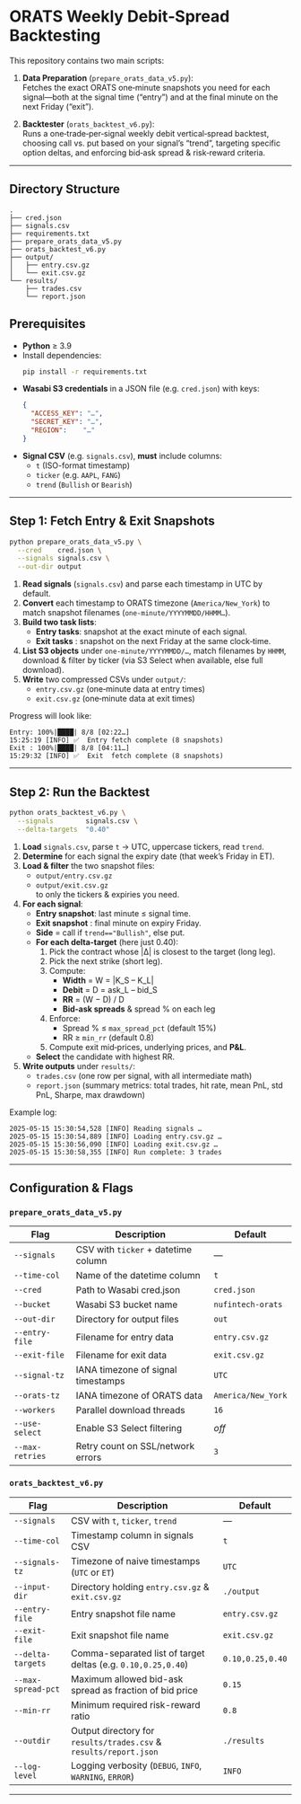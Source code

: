 # ORATS Weekly Debit‐Spread Backtesting

This repository contains two main scripts:

1. **Data Preparation** (`prepare_orats_data_v5.py`):  
   Fetches the exact ORATS one‐minute snapshots you need for each signal—both at the signal time (“entry”) and at the final minute on the next Friday (“exit”).

2. **Backtester** (`orats_backtest_v6.py`):  
   Runs a one‐trade‐per‐signal weekly debit vertical‐spread backtest, choosing call vs. put based on your signal’s “trend”, targeting specific option deltas, and enforcing bid‐ask spread & risk‐reward criteria.

---

## Directory Structure

```
.
├── cred.json
├── signals.csv
├── requirements.txt
├── prepare_orats_data_v5.py
├── orats_backtest_v6.py
├── output/
│   ├── entry.csv.gz
│   └── exit.csv.gz
└── results/
    ├── trades.csv
    └── report.json
```

## Prerequisites

- **Python** ≥ 3.9  
- Install dependencies:
  ```bash
  pip install -r requirements.txt
  ```
- **Wasabi S3 credentials** in a JSON file (e.g. `cred.json`) with keys:
  ```json
  {
    "ACCESS_KEY": "…",
    "SECRET_KEY": "…",
    "REGION":    "…"
  }
  ```
- **Signal CSV** (e.g. `signals.csv`), **must** include columns:
  - `t` (ISO-format timestamp)
  - `ticker` (e.g. `AAPL`, `FANG`)
  - `trend` (`Bullish` or `Bearish`)

---

## Step 1: Fetch Entry & Exit Snapshots

```bash
python prepare_orats_data_v5.py \
  --cred    cred.json \
  --signals signals.csv \
  --out-dir output
```

1. **Read signals** (`signals.csv`) and parse each timestamp in UTC by default.  
2. **Convert** each timestamp to ORATS timezone (`America/New_York`) to match snapshot filenames (`one-minute/YYYYMMDD/HHMM…`).  
3. **Build two task lists**:  
   - **Entry tasks**: snapshot at the exact minute of each signal.  
   - **Exit tasks** : snapshot on the next Friday at the same clock‐time.  
4. **List S3 objects** under `one-minute/YYYYMMDD/…`, match filenames by `HHMM`, download & filter by ticker (via S3 Select when available, else full download).  
5. **Write** two compressed CSVs under `output/`:  
   - `entry.csv.gz` (one‐minute data at entry times)  
   - `exit.csv.gz`  (one‐minute data at exit times)  

Progress will look like:

```
Entry: 100%|████| 8/8 [02:22…]  
15:25:19 [INFO] ✅  Entry fetch complete (8 snapshots)  
Exit : 100%|████| 8/8 [04:11…]  
15:29:32 [INFO] ✅  Exit  fetch complete (8 snapshots)
```

---

## Step 2: Run the Backtest

```bash
python orats_backtest_v6.py \
  --signals        signals.csv \
  --delta-targets  "0.40"
```

1. **Load** `signals.csv`, parse `t` → UTC, uppercase tickers, read `trend`.  
2. **Determine** for each signal the expiry date (that week’s Friday in ET).  
3. **Load & filter** the two snapshot files:
   - `output/entry.csv.gz`  
   - `output/exit.csv.gz`  
   to only the tickers & expiries you need.  
4. **For each signal**:
   - **Entry snapshot**: last minute ≤ signal time.  
   - **Exit snapshot** : final minute on expiry Friday.  
   - **Side** = call if `trend=="Bullish"`, else put.  
   - **For each delta‐target** (here just 0.40):
     1. Pick the contract whose |Δ| is closest to the target (long leg).  
     2. Pick the next strike (short leg).  
     3. Compute:
        - **Width** = W = |K_S – K_L|  
        - **Debit** = D = ask_L – bid_S  
        - **RR** = (W − D) / D  
        - **Bid-ask spreads** & spread % on each leg  
     4. Enforce:
        - Spread % ≤ `max_spread_pct` (default 15%)  
        - RR ≥ `min_rr` (default 0.8)  
     5. Compute exit mid‐prices, underlying prices, and **P&L**.  
   - **Select** the candidate with highest RR.  
5. **Write outputs** under `results/`:
   - `trades.csv` (one row per signal, with all intermediate math)  
   - `report.json` (summary metrics: total trades, hit rate, mean PnL, std PnL, Sharpe, max drawdown)  

Example log:

```
2025-05-15 15:30:54,528 [INFO] Reading signals …  
2025-05-15 15:30:54,889 [INFO] Loading entry.csv.gz …  
2025-05-15 15:30:56,090 [INFO] Loading exit.csv.gz …  
2025-05-15 15:30:58,355 [INFO] Run complete: 3 trades
```

---

## Configuration & Flags

### `prepare_orats_data_v5.py`
| Flag              | Description                                             | Default                   |
|-------------------|---------------------------------------------------------|---------------------------|
| `--signals`       | CSV with `ticker` + datetime column                     | —                         |
| `--time-col`      | Name of the datetime column                             | `t`                       |
| `--cred`          | Path to Wasabi cred.json                                | `cred.json`               |
| `--bucket`        | Wasabi S3 bucket name                                   | `nufintech-orats`         |
| `--out-dir`       | Directory for output files                              | `out`                     |
| `--entry-file`    | Filename for entry data                                 | `entry.csv.gz`            |
| `--exit-file`     | Filename for exit data                                  | `exit.csv.gz`             |
| `--signal-tz`     | IANA timezone of signal timestamps                      | `UTC`                     |
| `--orats-tz`      | IANA timezone of ORATS data                             | `America/New_York`        |
| `--workers`       | Parallel download threads                               | `16`                      |
| `--use-select`    | Enable S3 Select filtering                              | *off*                     |
| `--max-retries`   | Retry count on SSL/network errors                       | `3`                       |

### `orats_backtest_v6.py`
| Flag               | Description                                                                                    | Default                       |
|--------------------|------------------------------------------------------------------------------------------------|-------------------------------|
| `--signals`        | CSV with `t`, `ticker`, `trend`                                                                | —                             |
| `--time-col`       | Timestamp column in signals CSV                                                                | `t`                           |
| `--signals-tz`     | Timezone of naive timestamps (`UTC` or `ET`)                                                   | `UTC`                         |
| `--input-dir`      | Directory holding `entry.csv.gz` & `exit.csv.gz`                                               | `./output`                    |
| `--entry-file`     | Entry snapshot file name                                                                       | `entry.csv.gz`                |
| `--exit-file`      | Exit snapshot file name                                                                        | `exit.csv.gz`                 |
| `--delta-targets`  | Comma-separated list of target deltas (e.g. `0.10,0.25,0.40`)                                  | `0.10,0.25,0.40`              |
| `--max-spread-pct` | Maximum allowed bid-ask spread as fraction of bid price                                        | `0.15`                        |
| `--min-rr`         | Minimum required risk-reward ratio                                                             | `0.8`                         |
| `--outdir`         | Output directory for `results/trades.csv` & `results/report.json`                              | `./results`                   |
| `--log-level`      | Logging verbosity (`DEBUG`, `INFO`, `WARNING`, `ERROR`)                                        | `INFO`                        |

---
